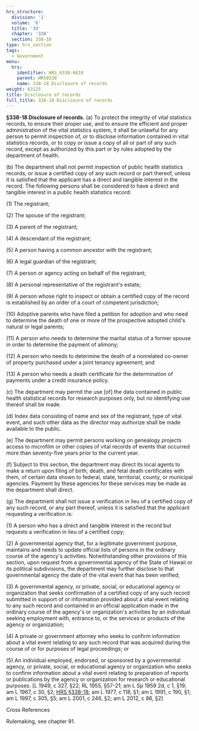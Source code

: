```yaml
---
hrs_structure:
  division: '1'
  volume: '6'
  title: '19'
  chapter: '338'
  section: 338-18
type: hrs_section
tags:
  - Government
menu:
  hrs:
    identifier: HRS_0338-0018
    parent: HRS0338
    name: 338-18 Disclosure of records
weight: 63125
title: Disclosure of records
full_title: 338-18 Disclosure of records
---
```

**§338-18 Disclosure of records.** (a) To protect the integrity of vital statistics records, to ensure their proper use, and to ensure the efficient and proper administration of the vital statistics system, it shall be unlawful for any person to permit inspection of, or to disclose information contained in vital statistics records, or to copy or issue a copy of all or part of any such record, except as authorized by this part or by rules adopted by the department of health.

(b) The department shall not permit inspection of public health statistics records, or issue a certified copy of any such record or part thereof, unless it is satisfied that the applicant has a direct and tangible interest in the record. The following persons shall be considered to have a direct and tangible interest in a public health statistics record:

(1) The registrant;

(2) The spouse of the registrant;

(3) A parent of the registrant;

(4) A descendant of the registrant;

(5) A person having a common ancestor with the registrant;

(6) A legal guardian of the registrant;

(7) A person or agency acting on behalf of the registrant;

(8) A personal representative of the registrant's estate;

(9) A person whose right to inspect or obtain a certified copy of the record is established by an order of a court of competent jurisdiction;

(10) Adoptive parents who have filed a petition for adoption and who need to determine the death of one or more of the prospective adopted child's natural or legal parents;

(11) A person who needs to determine the marital status of a former spouse in order to determine the payment of alimony;

(12) A person who needs to determine the death of a nonrelated co-owner of property purchased under a joint tenancy agreement; and

(13) A person who needs a death certificate for the determination of payments under a credit insurance policy.

(c) The department may permit the use [of] the data contained in public health statistical records for research purposes only, but no identifying use thereof shall be made.

(d) Index data consisting of name and sex of the registrant, type of vital event, and such other data as the director may authorize shall be made available to the public.

(e) The department may permit persons working on genealogy projects access to microfilm or other copies of vital records of events that occurred more than seventy-five years prior to the current year.

(f) Subject to this section, the department may direct its local agents to make a return upon filing of birth, death, and fetal death certificates with them, of certain data shown to federal, state, territorial, county, or municipal agencies. Payment by these agencies for these services may be made as the department shall direct.

(g) The department shall not issue a verification in lieu of a certified copy of any such record, or any part thereof, unless it is satisfied that the applicant requesting a verification is:

(1) A person who has a direct and tangible interest in the record but requests a verification in lieu of a certified copy;

(2) A governmental agency that, for a legitimate government purpose, maintains and needs to update official lists of persons in the ordinary course of the agency's activities. Notwithstanding other provisions of this section, upon request from a governmental agency of the State of Hawaii or its political subdivisions, the department may further disclose to that governmental agency the date of the vital event that has been verified;

(3) A governmental agency, or private, social, or educational agency or organization that seeks confirmation of a certified copy of any such record submitted in support of or information provided about a vital event relating to any such record and contained in an official application made in the ordinary course of the agency's or organization's activities by an individual seeking employment with, entrance to, or the services or products of the agency or organization;

(4) A private or government attorney who seeks to confirm information about a vital event relating to any such record that was acquired during the course of or for purposes of legal proceedings; or

(5) An individual employed, endorsed, or sponsored by a governmental agency, or private, social, or educational agency or organization who seeks to confirm information about a vital event relating to preparation of reports or publications by the agency or organization for research or educational purposes. [L 1949, c 327, §22; RL 1955, §57-21; am L Sp 1959 2d, c 1, §19; am L 1967, c 30, §2; [HRS §338-18](/title-19/chapter-338/section-338-18/); am L 1977, c 118, §1; am L 1991, c 190, §1; am L 1997, c 305, §5; am L 2001, c 246, §2; am L 2012, c 86, §2]

Cross References

Rulemaking, see chapter 91.